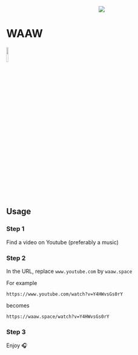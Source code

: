 <p align="center" width: "100%">
  <img src="https://user-images.githubusercontent.com/23231506/115109085-1575da80-9f74-11eb-9742-88dcb906b640.png" />
</p>

# WAAW
<img width="10%" src="https://api.netlify.com/api/v1/badges/91ef70a3-c22d-4519-ac68-739da4f5a4c6/deploy-status" />

## Usage

### Step 1

Find a video on Youtube (preferably a music)

### Step 2

In the URL, replace `www.youtube.com` by `waaw.space`

For example

`https://www.youtube.com/watch?v=Y4HWvsGs0rY`

becomes

`https://waaw.space/watch?v=Y4HWvsGs0rY`

### Step 3

Enjoy 🎧
